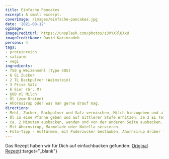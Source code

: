 ```yaml
---
title: Einfache Pancakes
excerpt: A small excerpt.
coverImage: /images/einfache-pancakes.jpg
date: '2021-08-12'
ogImage:
imageCreditUrl: https://unsplash.com/photos/z3VYXRlOXxU
imageCreditName: David Karimzadeh
persons: 4
tags:
- proteinreich
- salzarm
- vegi
ingredients:
- 750 g Weizenmehl (Type 405)
- 6 EL Zucker
- 2 TL Backpulver (Weinstein)
- 3 Prise Salz
- 6 Eier (Gr. M)
- 600 ml Milch
- Öl (zum Braten)
- Ahornsirup oder was man gerne drauf mag.
directions:
- Mehl, Zucker, Backpulver und Salz vermischen, Milch hinzugeben und alles zu einem glatten Teig verrühren. Ganz zum Schluss die Eier unterrühren.
- Öl in eine Pfanne geben und auf mittlerer Stufe erhitzen. Je 2 EL Teig in die Pfanne geben (ca. 10 cm Ø)
- ca. 2 Minuten ausbacken, wenden und von der anderen Seite ausbacken.
- Mit Ahornsirup, Marmelade oder Nutella servieren.
- Foto-Tipp - Auftürmen, mit Puderzucker bestäuben, Ahornsirup drüber laufen lassen und bei Tageslicht mit einem einfarbigen Hintergrund fotografieren.
---
```

Das Rezept haben wir für Dich auf einfachbacken gefunden: [Original Rezept](https://www.einfachbacken.de/rezepte/american-pancakes-fluffiges-originalrezept){:target="_blank"}